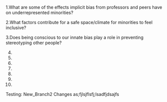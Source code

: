 1.What are some of the effects implicit bias from professors and peers have on underrepresented minorities?

2.What factors contribute for a safe space/climate for minorities to feel inclusive?

3.Does being conscious to our innate bias play a role in preventing stereotyping other people? 

4.

5.

6.

7.

8.

9.

10.

Testing:
New_Branch2 Changes
as;fjlsjflsfj;lsadfjdsajfs